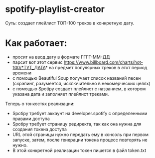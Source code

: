 # spotify-playlist-creator

Суть: создает плейлист ТОП-100 треков в конкретную дату.
# Как работает:
- просит на ввод дату в формате ГГГГ-ММ-ДД
- парсит вот этот сервис https://www.billboard.com/charts/hot-100/*ТУТ_ДАТА* на предмет популярных треков в этот период времени
- с помощью Beautiful Soup получает список названий песен (скрэпинг, разумеется, исключительно в некомерческих целях)
- с помощью Spotipy создает плейлист с названием, в котором указана дата и заполняет плейлист треками.

Теперь о тонкостях реализации:
- Spotipy требует аккаунт на developer.spotify с определенными правами доступа
- Spotipy требует страницу редиректа, так как она нужна для создания токена доступа
- URL этой страницы нужно передать ему в консоль при первом запуске, затем, после генерации токена процесс повторять не нужно.
- В этой конкретной реализации токен пишется в файл token.txt
